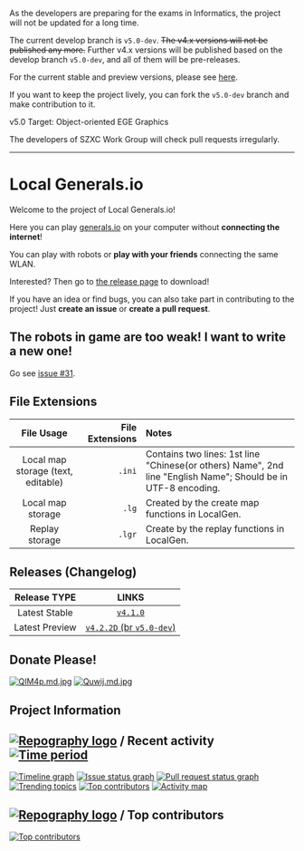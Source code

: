 As the developers are preparing for the exams in Informatics, the project will not be updated for a long time.

The current develop branch is `v5.0-dev`. ~~The v4.x versions will not be published any more.~~ Further v4.x versions will be published based on the develop branch `v5.0-dev`, and all of them will be pre-releases.

For the current stable and preview versions, please see [here](#releases-changelog).

If you want to keep the project lively, you can fork the `v5.0-dev` branch and make contribution to it.

v5.0 Target: Object-oriented EGE Graphics

The developers of SZXC Work Group will check pull requests irregularly.

---

# Local Generals.io

Welcome to the project of Local Generals.io!

Here you can play [generals.io](http://generals.io) on your computer without **connecting the internet**!

You can play with robots or **play with your friends** connecting the same WLAN.

Interested? Then go to [the release page](http://github.com/SZXC-WG/LocalGen-new/releases) to download!

If you have an idea or find bugs, you can also take part in contributing to the project! Just **create an issue** or **create a pull request**.

## The robots in game are too weak! I want to write a new one!

Go see [issue #31](../../issues/31).

## File Extensions

|             File Usage             | File Extensions | Notes                                                                                                         |
| :--------------------------------: | --------------: | :------------------------------------------------------------------------------------------------------------ |
| Local map storage (text, editable) |          `.ini` | Contains two lines: 1st line "Chinese(or others) Name", 2nd line "English Name"; Should be in UTF-8 encoding. |
|         Local map storage          |           `.lg` | Created by the create map functions in LocalGen.                                                              |
|           Replay storage           |          `.lgr` | Create by the replay functions in LocalGen.                                                                   |

## Releases (Changelog)

|  Release TYPE  |                                          LINKS                                           |
| :------------: | :--------------------------------------------------------------------------------------: |
| Latest Stable  |            [`v4.1.0`](http://github.com/SZXC-WG/LocalGen-new/releases/latest)            |
| Latest Preview | [`v4.2.2D` (br `v5.0-dev`)](http://github.com/SZXC-WG/LocalGen-new/releases/tag/v4.2.2D) |

## Donate Please!

[![QIM4p.md.jpg](https://i.imgtg.com/2023/01/19/QIM4p.md.jpg)](https://imgtg.com/image/QIM4p)
[![Quwij.md.jpg](https://i.imgtg.com/2023/01/19/Quwij.md.jpg)](https://imgtg.com/image/Quwij)

## Project Information

## [![Repography logo](https://images.repography.com/logo.svg)](https://repography.com) / Recent activity [![Time period](https://images.repography.com/42124647/SZXC-WG/LocalGen-new/recent-activity/XnXpQ0y3K2h1ESKaVXLXbzqDKcdoEmpaZjmhU3nCzro/CRA4m_uvwWo9lmTkmfFrYDayP3O6In-PqUzba64awvw_badge.svg)](https://repography.com)

[![Timeline graph](https://images.repography.com/42124647/SZXC-WG/LocalGen-new/recent-activity/XnXpQ0y3K2h1ESKaVXLXbzqDKcdoEmpaZjmhU3nCzro/CRA4m_uvwWo9lmTkmfFrYDayP3O6In-PqUzba64awvw_timeline.svg)](https://github.com/SZXC-WG/LocalGen-new/commits)
[![Issue status graph](https://images.repography.com/42124647/SZXC-WG/LocalGen-new/recent-activity/XnXpQ0y3K2h1ESKaVXLXbzqDKcdoEmpaZjmhU3nCzro/CRA4m_uvwWo9lmTkmfFrYDayP3O6In-PqUzba64awvw_issues.svg)](https://github.com/SZXC-WG/LocalGen-new/issues)
[![Pull request status graph](https://images.repography.com/42124647/SZXC-WG/LocalGen-new/recent-activity/XnXpQ0y3K2h1ESKaVXLXbzqDKcdoEmpaZjmhU3nCzro/CRA4m_uvwWo9lmTkmfFrYDayP3O6In-PqUzba64awvw_prs.svg)](https://github.com/SZXC-WG/LocalGen-new/pulls)
[![Trending topics](https://images.repography.com/42124647/SZXC-WG/LocalGen-new/recent-activity/XnXpQ0y3K2h1ESKaVXLXbzqDKcdoEmpaZjmhU3nCzro/CRA4m_uvwWo9lmTkmfFrYDayP3O6In-PqUzba64awvw_words.svg)](https://github.com/SZXC-WG/LocalGen-new/commits)
[![Top contributors](https://images.repography.com/42124647/SZXC-WG/LocalGen-new/recent-activity/XnXpQ0y3K2h1ESKaVXLXbzqDKcdoEmpaZjmhU3nCzro/CRA4m_uvwWo9lmTkmfFrYDayP3O6In-PqUzba64awvw_users.svg)](https://github.com/SZXC-WG/LocalGen-new/graphs/contributors)
[![Activity map](https://images.repography.com/42124647/SZXC-WG/LocalGen-new/recent-activity/XnXpQ0y3K2h1ESKaVXLXbzqDKcdoEmpaZjmhU3nCzro/CRA4m_uvwWo9lmTkmfFrYDayP3O6In-PqUzba64awvw_map.svg)](https://github.com/SZXC-WG/LocalGen-new/commits)

## [![Repography logo](https://images.repography.com/logo.svg)](https://repography.com) / Top contributors

[![Top contributors](https://images.repography.com/42124647/SZXC-WG/LocalGen-new/top-contributors/XnXpQ0y3K2h1ESKaVXLXbzqDKcdoEmpaZjmhU3nCzro/CRA4m_uvwWo9lmTkmfFrYDayP3O6In-PqUzba64awvw_table.svg)](https://github.com/SZXC-WG/LocalGen-new/graphs/contributors)
